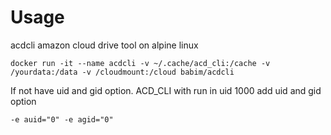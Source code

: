 # Usage
acdcli amazon cloud drive tool on alpine linux
```
docker run -it --name acdcli -v ~/.cache/acd_cli:/cache -v /yourdata:/data -v /cloudmount:/cloud babim/acdcli
```
If not have uid and gid option. ACD_CLI with run in uid 1000 add uid and gid option
```
-e auid="0" -e agid="0"
```
